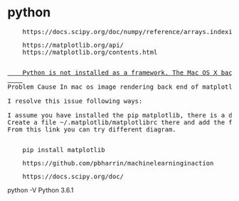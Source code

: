 # python
<pre>
	https://docs.scipy.org/doc/numpy/reference/arrays.indexing.html
</pre>
<pre>
	https://matplotlib.org/api/
	https://matplotlib.org/contents.html
</pre>

<pre>
	<u>
	Python is not installed as a framework. The Mac OS X backend will not be able t
	</u>
Problem Cause In mac os image rendering back end of matplotlib (what-is-a-backend to render using the API of Cocoa by default). There is Qt4Agg and GTKAgg and as a back-end is not the default. Set the back end of macosx that is differ compare with other windows or linux os.

I resolve this issue following ways:

I assume you have installed the pip matplotlib, there is a directory in you root called ~/.matplotlib.
Create a file ~/.matplotlib/matplotlibrc there and add the following code: backend: TkAgg
From this link you can try different diagram.

</pre>

<pre>
	pip install matplotlib
</pre>

<pre>
	https://github.com/pbharrin/machinelearninginaction
</pre>

<pre>
	https://docs.scipy.org/doc/
</pre>

python -V
Python 3.6.1